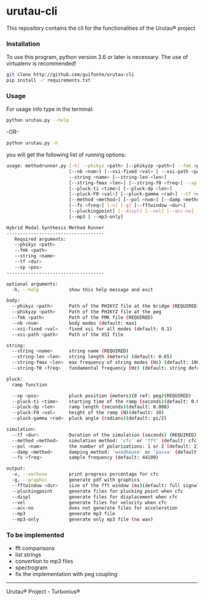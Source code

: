 # urutau-cli
This repository contains the cli for the functionalities of the Urutau® project


### Installation
To use this program, python version 3.6 or later is necessary.
The use of virtualenv is recommended!

```bash
git clone http://github.com/guifonte/urutau-cli
pip install -r requirements.txt
```

### Usage
For usage info type in the terminal:
```bash
python urutau.py --help
```
-OR-
```bash
python urutau.py -h
```
you will get the following list of running options:
```bash
usage: methodrunner.py [-h] --phikyz <path> [--phikyzp <path>] --fmk <path>
                       [--nb <num>] [--xsi-fixed <val> | --xsi-path <path>]
                       --string <name> [--string-len <len>]
                       [--string-fmax <len>] [--string-f0 <freq>] --xp <pos>
                       [--pluck-ti <time>] [--pluck-dp <len>]
                       [--pluck-F0 <val>] [--pluck-gamma <rad>] --tf <dur>
                       [--method <method>] [--pol <num>] [--damp <method>]
                       [--fs <freq>] [-v] [-g] [--fftwindow <dur>]
                       [--pluckingpoint] [--displ] [--vel] [--acc-no]
                       [--mp3 | --mp3-only]

Hybrid Modal Synthesis Method Runner
------------------------------------
   Required arguments:
   --phikyz <path>
   --fmk <path>
   --string <name>
   --tf <dur>
   --xp <pos>
------------------------------------

optional arguments:
  -h, --help           show this help message and exit

body:
  --phikyz <path>      Path of the PHIKYZ file at the bridge (REQUIRED)
  --phikyzp <path>     Path of the PHIKYZ file at the peg
  --fmk <path>         Path of the FMK file (REQUIRED)
  --nb <num>           body modes (default: max)
  --xsi-fixed <val>    fixed xsi for all modes (default: 0.1)
  --xsi-path <path>    Path of the XSI file

string:
  --string <name>      string name (REQUIRED)
  --string-len <len>   string length (meters) (default: 0.65)
  --string-fmax <len>  max frequency of string modes (Hz) (default: 10000)
  --string-f0 <freq>   fundamental frequency (Hz) (default: string default f0)

pluck:
  ramp function

  --xp <pos>           pluck position (meters)(0 ref: peg)(REQUIRED)
  --pluck-ti <time>    starting time of the ramp (seconds)(default: 0.001)
  --pluck-dp <len>     ramp length (seconds)(default: 0.008)
  --pluck-F0 <val>     height of the ramp (N)(default: 10)
  --pluck-gamma <rad>  pluck angle (radians)(default: pi/2)

simulation:
  --tf <dur>           Duration of the simulation (seconds) (REQUIRED)
  --method <method>    simulation method: 'cfc' or 'fft' (default: cfc)
  --pol <num>          the number of polarizations: 1 or 2 (default: 2)
  --damp <method>      damping method: 'woodhouse' or 'paiva' (default: paiva)
  --fs <freq>          sample frequency (default: 44100)

output:
  -v, --verbose        print progress percentage for cfc
  -g, --graphic        generate pdf with graphics
  --fftwindow <dur>    size of the fft window (ms)(default: full signal)
  --pluckingpoint      generate files for plucking point when cfc
  --displ              generate files for displacement when cfc
  --vel                generate files for velocity when cfc
  --acc-no             does not generate files for acceleration
  --mp3                generate mp3 file
  --mp3-only           generate only mp3 file (no wav)
```

### To be implemented
* fft comparisons
* list strings
* convertion to mp3 files
* spectrogram
* fix the implementation with peg coupling

---

Urutau® Project - Turbonius®
